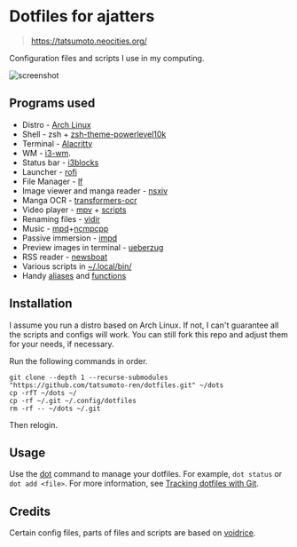 # Dotfiles for ajatters

> https://tatsumoto.neocities.org/

Configuration files and scripts I use in my computing.

![screenshot](https://user-images.githubusercontent.com/69171671/151655369-699b6e83-e0ef-47e0-986e-be786717c917.png)

## Programs used

* Distro - [Arch Linux](https://archlinux.org/)
* Shell - zsh + [zsh-theme-powerlevel10k](https://archlinux.org/packages/community/x86_64/zsh-theme-powerlevel10k/)
* Terminal - [Alacritty](https://wiki.archlinux.org/title/Alacritty)
* WM - [i3-wm](https://archlinux.org/packages/community/x86_64/i3-wm/).
* Status bar - [i3blocks](https://archlinux.org/packages/community/x86_64/i3blocks/)
* Launcher - [rofi](https://archlinux.org/packages/community/x86_64/rofi/)
* File Manager - [lf](https://github.com/gokcehan/lf)
* Image viewer and manga reader - [nsxiv](https://wiki.archlinux.org/title/Sxiv)
* Manga OCR - [transformers-ocr](https://github.com/Ajatt-Tools/transformers_ocr)
* Video player - [mpv](https://wiki.archlinux.org/title/Mpv) + [scripts](https://github.com/search?q=topic%3Ampv+org%3AAjatt-Tools+fork%3Atrue&type=repositories)
* Renaming files - [vidir](https://aur.archlinux.org/packages/vidir)
* Music - [mpd](https://wiki.archlinux.org/title/Music_Player_Daemon)+[ncmpcpp](https://wiki.archlinux.org/title/Ncmpcpp)
* Passive immersion - [impd](https://github.com/Ajatt-Tools/impd)
* Preview images in terminal - [ueberzug](https://archlinux.org/packages/?name=ueberzug)
* RSS reader - [newsboat](https://wiki.archlinux.org/title/Newsboat)
* Various scripts in [~/.local/bin/](.local/bin)
* Handy [aliases](.config/shell/aliasrc) and [functions](.config/shell/functionrc)

## Installation

I assume you run a distro based on Arch Linux.
If not, I can't guarantee all the scripts and configs will work.
You can still fork this repo and adjust them for your needs, if necessary.

Run the following commands in order.

```
git clone --depth 1 --recurse-submodules "https://github.com/tatsumoto-ren/dotfiles.git" ~/dots
cp -rfT ~/dots ~/
cp -rf ~/.git ~/.config/dotfiles
rm -rf -- ~/dots ~/.git
```

Then relogin.

## Usage

Use the [dot](.config/shell/aliasrc#L56) command to manage your dotfiles.
For example, `dot status` or `dot add <file>`.
For more information, see
[Tracking dotfiles with Git](https://wiki.archlinux.org/title/Dotfiles#Tracking_dotfiles_directly_with_Git).

## Credits

Certain config files, parts of files and scripts are based on
[voidrice](https://github.com/LukeSmithxyz/voidrice).
